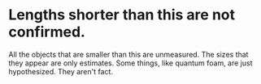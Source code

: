 # Lengths shorter than this are not confirmed.

All the objects that are smaller than this are unmeasured. The sizes that they
appear are only estimates. Some things, like quantum foam, are just
hypothesized. They aren't fact.
